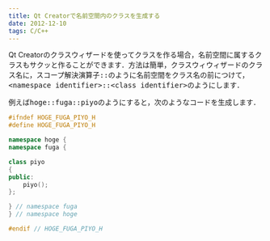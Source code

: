 ```yaml
---
title: Qt Creatorで名前空間内のクラスを生成する
date: 2012-12-10
tags: C/C++
---
```


Qt Creatorのクラスウィザードを使ってクラスを作る場合，名前空間に属するクラスもサクッと作ることができます．方法は簡単，クラスウィウィザードのクラス名に，スコープ解決演算子<span style="font-family:monospace">::</span>のように名前空間をクラス名の前につけて，<span style="font-family:monospace">&lt;namespace identifier&gt;::&lt;class identifier&gt;</span>のようにします．

例えば<span style="font-family:monospace">hoge::fuga::piyo</span>のようにすると，次のようなコードを生成します．

```cpp
#ifndef HOGE_FUGA_PIYO_H
#define HOGE_FUGA_PIYO_H

namespace hoge {
namespace fuga {

class piyo
{
public:
    piyo();
};

} // namespace fuga
} // namespace hoge

#endif // HOGE_FUGA_PIYO_H
```

